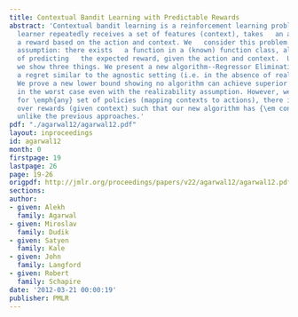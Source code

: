 ```yaml
---
title: Contextual Bandit Learning with Predictable Rewards
abstract: 'Contextual bandit learning is a reinforcement learning problem where   the
  learner repeatedly receives a set of features (context), takes   an action and receives
  a reward based on the action and context. We   consider this problem under a realizability
  assumption: there exists   a function in a (known) function class, always capable
  of predicting   the expected reward, given the action and context.  Under this   assumption,
  we show three things. We present a new algorithm--Regressor Elimination -- with
  a regret similar to the agnostic setting (i.e. in the absence of realizability assumption).
  We prove a new lower bound showing no algorithm can achieve superior performance
  in the worst case even with the realizability assumption. However, we do show that
  for \emph{any} set of policies (mapping contexts to actions), there is a distribution
  over rewards (given context) such that our new algorithm has {\em constant} regret
  unlike the previous approaches.'
pdf: "./agarwal12/agarwal12.pdf"
layout: inproceedings
id: agarwal12
month: 0
firstpage: 19
lastpage: 26
page: 19-26
origpdf: http://jmlr.org/proceedings/papers/v22/agarwal12/agarwal12.pdf
sections: 
author:
- given: Alekh
  family: Agarwal
- given: Miroslav
  family: Dudik
- given: Satyen
  family: Kale
- given: John
  family: Langford
- given: Robert
  family: Schapire
date: '2012-03-21 00:00:19'
publisher: PMLR
---
```

